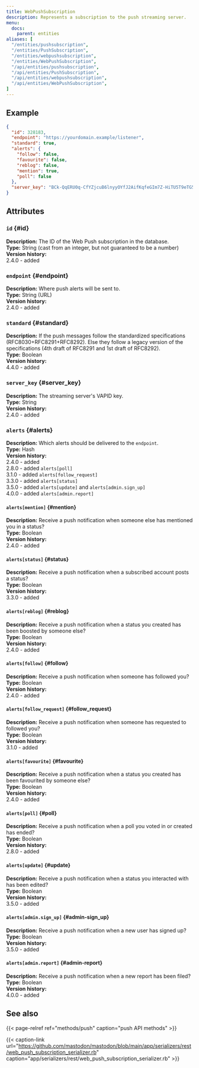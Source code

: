 ```yaml
---
title: WebPushSubscription
description: Represents a subscription to the push streaming server.
menu:
  docs:
    parent: entities
aliases: [
  "/entities/pushsubscription",
  "/entities/PushSubscription",
  "/entities/webpushsubscription",
  "/entities/WebPushSubscription",
  "/api/entities/pushsubscription",
  "/api/entities/PushSubscription",
  "/api/entities/webpushsubscription",
  "/api/entities/WebPushSubscription",
]
---
```


## Example

```json
{
  "id": 328183,
  "endpoint": "https://yourdomain.example/listener",
  "standard": true,
  "alerts": {
    "follow": false,
    "favourite": false,
    "reblog": false,
    "mention": true,
    "poll": false
  },
  "server_key": "BCk-QqERU0q-CfYZjcuB6lnyyOYfJ2AifKqfeGIm7Z-HiTU5T9eTG5GxVA0_OH5mMlI4UkkDTpaZwozy0TzdZ2M="
}
```

## Attributes

### `id` {#id}

**Description:** The ID of the Web Push subscription in the database.\
**Type:** String (cast from an integer, but not guaranteed to be a number)\
**Version history:**\
2.4.0 - added

### `endpoint` {#endpoint}

**Description:** Where push alerts will be sent to.\
**Type:** String (URL)\
**Version history:**\
2.4.0 - added

### `standard` {#standard}

**Description:** If the push messages follow the standardized specifications (RFC8030+RFC8291+RFC8292). Else they follow a legacy version of the specifications (4th draft of RFC8291 and 1st draft of RFC8292).\
**Type:** Boolean\
**Version history:**\
4.4.0 - added

### `server_key` {#server_key}

**Description:** The streaming server's VAPID key.\
**Type:** String\
**Version history:**\
2.4.0 - added

### `alerts` {#alerts}

**Description:** Which alerts should be delivered to the `endpoint`.\
**Type:** Hash\
**Version history:**\
2.4.0 - added\
2.8.0 - added `alerts[poll]`\
3.1.0 - added `alerts[follow_request]`\
3.3.0 - added `alerts[status]`\
3.5.0 - added `alerts[update]` and `alerts[admin.sign_up]`\
4.0.0 - added `alerts[admin.report]`

#### `alerts[mention]` {#mention}

**Description:** Receive a push notification when someone else has mentioned you in a status?\
**Type:** Boolean\
**Version history:**\
2.4.0 - added

#### `alerts[status]` {#status}

**Description:** Receive a push notification when a subscribed account posts a status?\
**Type:** Boolean\
**Version history:**\
3.3.0 - added

#### `alerts[reblog]` {#reblog}

**Description:** Receive a push notification when a status you created has been boosted by someone else?\
**Type:** Boolean\
**Version history:**\
2.4.0 - added

#### `alerts[follow]` {#follow}

**Description:** Receive a push notification when someone has followed you?\
**Type:** Boolean\
**Version history:**\
2.4.0 - added

#### `alerts[follow_request]` {#follow_request}

**Description:** Receive a push notification when someone has requested to followed you?\
**Type:** Boolean\
**Version history:**\
3.1.0 - added

#### `alerts[favourite]` {#favourite}

**Description:** Receive a push notification when a status you created has been favourited by someone else?\
**Type:** Boolean\
**Version history:**\
2.4.0 - added

#### `alerts[poll]` {#poll}

**Description:** Receive a push notification when a poll you voted in or created has ended?\
**Type:** Boolean\
**Version history:**\
2.8.0 - added

#### `alerts[update]` {#update}

**Description:** Receive a push notification when a status you interacted with has been edited?\
**Type:** Boolean\
**Version history:**\
3.5.0 - added

#### `alerts[admin.sign_up]` {#admin-sign_up}

**Description:** Receive a push notification when a new user has signed up?\
**Type:** Boolean\
**Version history:**\
3.5.0 - added

#### `alerts[admin.report]` {#admin-report}

**Description:** Receive a push notification when a new report has been filed?\
**Type:** Boolean\
**Version history:**\
4.0.0 - added

## See also

{{< page-relref ref="methods/push" caption="push API methods" >}}

{{< caption-link url="https://github.com/mastodon/mastodon/blob/main/app/serializers/rest/web_push_subscription_serializer.rb" caption="app/serializers/rest/web_push_subscription_serializer.rb" >}}



